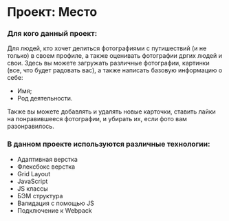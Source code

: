 # Проект: Место

### Для кого данный проект: 
Для людей, кто хочет делиться фотографиями с путишествий (и не только)
в своем профиле, а также оценивать фотографии дргих людей и свои.
Здесь вы можете загружать различные фотографии, картинки (все, что будет радовать вас),
а также написать базовую информацию о себе:
* Имя;
* Род деятельности. 

Также вы можете добавлять и удалять новые карточки, 
ставить лайки на понравившееся фотографии, и убирать их, если
фото вам разонравилось.

### В данном проекте используются различные технологии:

* Адаптивная верстка
* Флексбокс верстка
* Grid Layout
* JavaScript
* JS классы
* БЭМ структура
* Валидация с помощью JS
* Подключение к Webpack
